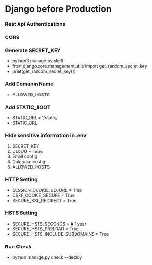 # Django before Production


### Rest Api Authentications


### CORS


### Generate SECRET_KEY

- python3 manage.py shell    
- from django.core.management.utils import get_random_secret_key
- print(get_random_secret_key())

### Add Domanin Name 

- ALLOWED_HOSTS

### Add STATIC_ROOT

- STATIC_URL = '/static/'
- STATIC_URL

### Hide sensitive information in .env

1. SECRET_KEY
2. DEBUG = False
3. Email config
4. Database config
5. ALLOWED_HOSTS

### HTTP Setting

- SESSION_COOKIE_SECURE = True
- CSRF_COOKIE_SECURE = True
- SECURE_SSL_REDIRECT = True

### HSTS Setting

- SECURE_HSTS_SECONDS =       # 1 year
- SECURE_HSTS_PRELOAD = True
- SECURE_HSTS_INCLUDE_SUBDOMAINS = True

### Run Check

- python manage.py check --deploy
